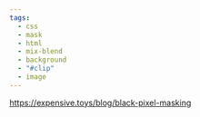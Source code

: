 ```yaml
---
tags:
  - css
  - mask
  - html
  - mix-blend
  - background
  - "#clip"
  - image
---
```

https://expensive.toys/blog/black-pixel-masking